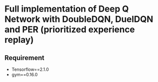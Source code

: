 # Full implementation of Deep Q Network with DoubleDQN, DuelDQN and PER (prioritized experience replay)
## Requirement
- Tensorflow==2.1.0
- gym==0.16.0
